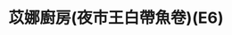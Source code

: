---
title: "苡娜廚房(夜市王白帶魚卷)(E6)"
description: "苡娜廚房(夜市王白帶魚卷)(E6)"
layout: shop
keywords:
  - 美食競賽
  - 台灣美食
  - 美食精選
datePublished: "2025-06-30"
dateModified: "2025-07-03"
city: "花蓮縣"
district: "花蓮市"
address: "花蓮縣花蓮市中山路福町夜市中山門E6"
phone: ""
geo: "23.972161470665803, 121.61263639038108"
google_map: "https://maps.app.goo.gl/9TAwfV8FBdSsy4JZ8"
footinder: "https://footinder.com.tw/%E8%8A%B1%E8%93%AE%E7%B8%A3%E8%8A%B1%E8%93%AE%E5%B8%82/362085/"
official: "https://www.facebook.com/Sefi.Ni.Ina/"
award:
  - name: "夜市王"
    year: "2024"
    entries:
      - nightMarket: "東大門夜市"
        food_type: "海鮮"
        rank: "第四名"

---